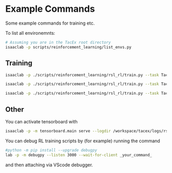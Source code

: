 # Example Commands
Some example commands for training etc.

To list all environemnts:
```bash
# Assuming you are in the TacEx root directory
isaaclab -p scripts/reinforcement_learning/list_envs.py
```

## Training

```bash
isaaclab -p ./scripts/reinforcement_learning/rsl_rl/train.py --task TacEx-Ball-Rolling-IK-v0 --num_envs 1024 
```

```bash
isaaclab -p ./scripts/reinforcement_learning/rsl_rl/train.py --task TacEx-Ball-Rolling-Privileged-v0 --num_envs 1024 
```

```bash
isaaclab -p ./scripts/reinforcement_learning/rsl_rl/train.py --task TacEx-Ball-Rolling-Privileged-without-Reach_v0 --num_envs 1024 
```

## Other
You can activate tensorboard with
```bash
isaaclab -p -m tensorboard.main serve --logdir /workspace/tacex/logs/rsl_rl/ball_rolling
```

You can debug RL training scripts by (for example) running the command
```bash
#python -m pip install --upgrade debugpy
lab -p -m debugpy --listen 3000 --wait-for-client _your_command_
``` 
and then attaching via VScode debugger.